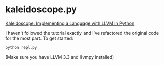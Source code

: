 kaleidoscope.py
===============

[Kaleidoscope: Implementing a Language with LLVM in Python](http://www.llvmpy.org/llvmpy-doc/0.12.7/doc/kaleidoscope/index.html)

I haven't followed the tutorial exactly and I've refactored the original code for the most part. To get started:

```sh
python repl.py
```

(Make sure you have LLVM 3.3 and llvmpy installed)
